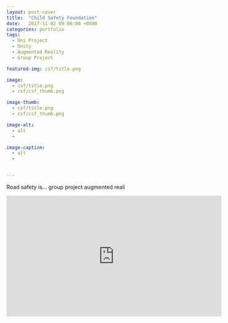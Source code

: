 ```yaml
---
layout: post-cover
title:  "Child Safety Foundation"
date:   2017-11-02 09:00:00 +0800
categories: portfolio
tags:
  - Uni Project
  - Unity
  - Augmented Reality
  - Group Project

featured-img: csf/title.png

image:
  - csf/title.png
  - csf/csf_thumb.png

image-thumb:
  - csf/title.png
  - csf/csf_thumb.png

image-alt:
  - alt
  - 

image-caption:
  - alt
  - 


---
```



Road safety is... 
group project augmented reali

<iframe width="560" height="315" src="https://www.youtube.com/embed/ql8dUW_6VgE" frameborder="0" allowfullscreen></iframe>